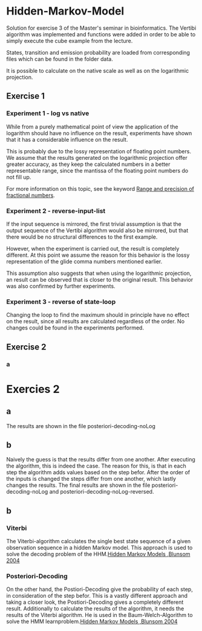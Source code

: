 #  Hidden-Markov-Model

Solution for exercise 3 of the Master's seminar in bioinformatics. The Vertibi algorithm was implemented and functions were added in order to be able to simply execute the cube example from the lecture.

States, transition and emission probability are loaded from corresponding files which can be found in the folder data.

It is possible to calculate on the native scale as well as on the logarithmic projection.

## Exercise 1

### Experiment 1 - log vs native

While from a purely mathematical point of view the application of the logarithm should have no influence on the result, experiments have shown that it has a considerable influence on the result.

This is probably due to the lossy representation of floating point numbers. We assume that the results generated on the logarithmic projection offer greater accuracy, as they keep the calculated numbers in a better representable range, since the mantissa of the floating point numbers do not fill up.

For more information on this topic, see the keyword [Range and precision of fractional numbers](https://isaaccomputerscience.org/concepts/data_numbases_range_precision).

### Experiment 2 - reverse-input-list

If the input sequence is mirrored, the first trivial assumption is that the output sequence of the Vertibi algorithm would also be mirrored, but that there would be no structural differences to the first example.

However, when the experiment is carried out, the result is completely different. At this point we assume the reason for this behavior is the lossy representation of the glide comma numbers mentioned earlier.

This assumption also suggests that when using the logarithmic projection, an result can be observed that is closer to the original result. This behavior was also confirmed by further experiments.

### Experiment 3 - reverse of state-loop

Changing the loop to find the maximum should in principle have no effect on the result, since all results are calculated regardless of the order. No changes could be found in the experiments performed.



## Exercise 2

### a 
# Exercies 2
## a 
The results are shown in the file posteriori-decoding-noLog

## b
Naively the guess is that the results differ from one another. After executing the algorithm, this is indeed the case. The reason for this, is that in each step the algorithm adds values based on the step befor. After the order of the inputs is changed the steps differ from one another, which lastly changes the results.
The final results are shown in the file posteriori-decoding-noLog and posteriori-decoding-noLog-reversed.

## b
### Viterbi
The Viterbi-algorithm calculates the single best state sequence of a given observation sequence in a hidden Markov model. 
This approach is used to solve the decoding problem of the HHM.[Hidden Markov Models ,Blunsom 2004](https://web.archive.org/web/20111125100934/http://digital.cs.usu.edu/~cyan/CS7960/hmm-tutorial.pdf)

### Posteriori-Decoding
On the other hand, the Postiori-Decoding give the probability of each step, in consideration of the step befor. This is a vastly different approach and taking a closer look, the Postiori-Decoding gives a completely different result. Additionally to calculate the results of the algorithm, it needs the results of the Viterbi algorithm. 
He is used in the Baum-Welch-Algorithm to solve the HMM learnproblem.[Hidden Markov Models ,Blunsom 2004](https://web.archive.org/web/20111125100934/http://digital.cs.usu.edu/~cyan/CS7960/hmm-tutorial.pdf)

